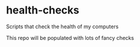 # health-checks
Scripts that check the health of my computers


This repo will be populated with lots of fancy checks
